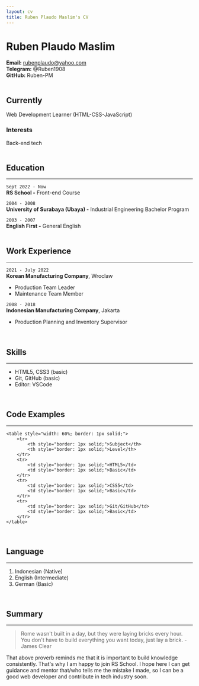 ```yaml
---
layout: cv
title: Ruben Plaudo Maslim's CV
---
```

# Ruben Plaudo Maslim
**Email:** rubenplaudo@yahoo.com   
**Telegram:** @Ruben1908   
**GitHub:** Ruben-PM    
<br/>

## Currently

Web Development Learner (HTML-CSS-JavaScript)      

### Interests

Back-end tech           
<br/> 

## Education
---
`Sept 2022 - Now`   
__RS School -__ Front-end Course

`2004 - 2008`   
__University of Surabaya (Ubaya) -__ Industrial Engineering Bachelor Program

`2003 - 2007`   
__English First -__ General English     
<br/>       

## Work Experience
---
`2021 - July 2022`   
__Korean Manufacturing Company__, Wroclaw

- Production Team Leader
- Maintenance Team Member

`2008 - 2018`   
__Indonesian Manufacturing Company__, Jakarta

* Production Planning and Inventory Supervisor    
<br/>

## Skills    
---
- HTML5, CSS3 (basic)   
- Git, GitHub (basic)   
- Editor: VSCode   
<br/>

## Code Examples
---
    <table style="width: 60%; border: 1px solid;">    
        <tr>
            <th style="border: 1px solid;">Subject</th>
            <th style="border: 1px solid;">Level</th>
        </tr>    
        <tr>
            <td style="border: 1px solid;">HTML5</td>
            <td style="border: 1px solid;">Basic</td>
        </tr>
        <tr>
            <td style="border: 1px solid;">CSS5</td>
            <td style="border: 1px solid;">Basic</td>
        </tr>
        <tr>
            <td style="border: 1px solid;">Git/GitHub</td>
            <td style="border: 1px solid;">Basic</td>
        </tr>     
    </table>        
<br/>

## Language   
--- 
1. Indonesian (Native)
1. English (Intermediate)
1. German (Basic)   
<br/>

## Summary
---
> Rome wasn't built in a day, but they were laying bricks every hour. You don't have to build everything you want today, just lay a brick. - James Clear    

That above proverb reminds me that it is important to build knowledge consistently. That's why I am happy to join RS School. I hope here I can get guidance and mentor that/who tells me the mistake I made, so I can be a good web developer and contribute in tech industry soon. 

<!-- Last updated: October 2022 -->
